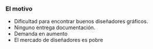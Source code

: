 ###  El motivo

* Dificultad para encontrar buenos diseñadores gráficos.
* Ninguno entrega documentación.
* Demanda en aumento
* El mercado de diseñadores es pobre